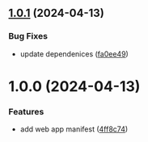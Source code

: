 ## [1.0.1](https://github.com/brckd/fancade-plus/compare/v1.0.0...v1.0.1) (2024-04-13)


### Bug Fixes

* update dependenices ([fa0ee49](https://github.com/brckd/fancade-plus/commit/fa0ee491910c0705e032a168b528d23d3cb84dfa))

# 1.0.0 (2024-04-13)

### Features

- add web app manifest
  ([4ff8c74](https://github.com/brckd/fancade-plus/commit/4ff8c74cfb8c6952992f3484518738c97d339d45))
